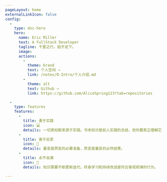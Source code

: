 ```yaml
---
pageLayout: home
externalLinkIcon: false
config:
  -
    type: doc-hero
    hero:
      name: Eric Miller
      text: A FullStack Developer
      tagline: 千里之行，始于足下。
      image: 
      actions:
        -
          theme: brand
          text: 个人空间 →
          link: /notes/0-Intro/个人介绍.md
        -
          theme: alt
          text: Github →
          link: https://github.com/AliceSpring123?tab=repositories

  -
    type: features
    features:
      -
        title: 勇于实践
        icon: 💻
        details: 一切真知都来源于实践。书本知识是前人实践的总结，但你要真正理解它，往往也需要结合自身的实践。
      -
        title: 善于反思
        icon: 📝
        details: 量变是质变的必要准备，质变是量变的必然结果。
      -
        title: 永不自满
        icon: 📖
        details: 知识需要不断更新迭代。终身学习和持续改进是符合客观规律的行为。

---
```




